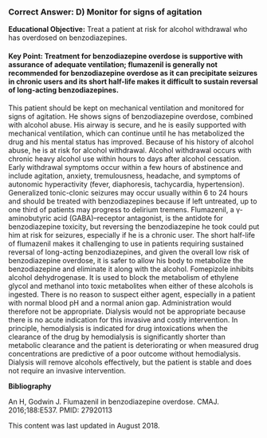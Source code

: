 
### Correct Answer: D) Monitor for signs of agitation 

**Educational Objective:** Treat a patient at risk for alcohol withdrawal who has overdosed on benzodiazepines.

#### **Key Point:** Treatment for benzodiazepine overdose is supportive with assurance of adequate ventilation; flumazenil is generally not recommended for benzodiazepine overdose as it can precipitate seizures in chronic users and its short half-life makes it difficult to sustain reversal of long-acting benzodiazepines.

This patient should be kept on mechanical ventilation and monitored for signs of agitation. He shows signs of benzodiazepine overdose, combined with alcohol abuse. His airway is secure, and he is easily supported with mechanical ventilation, which can continue until he has metabolized the drug and his mental status has improved. Because of his history of alcohol abuse, he is at risk for alcohol withdrawal. Alcohol withdrawal occurs with chronic heavy alcohol use within hours to days after alcohol cessation. Early withdrawal symptoms occur within a few hours of abstinence and include agitation, anxiety, tremulousness, headache, and symptoms of autonomic hyperactivity (fever, diaphoresis, tachycardia, hypertension). Generalized tonic-clonic seizures may occur usually within 6 to 24 hours and should be treated with benzodiazepines because if left untreated, up to one third of patients may progress to delirium tremens.
Flumazenil, a γ-aminobutyric acid (GABA)–receptor antagonist, is the antidote for benzodiazepine toxicity, but reversing the benzodiazepine he took could put him at risk for seizures, especially if he is a chronic user. The short half-life of flumazenil makes it challenging to use in patients requiring sustained reversal of long-acting benzodiazepines, and given the overall low risk of benzodiazepine overdose, it is safer to allow his body to metabolize the benzodiazepine and eliminate it along with the alcohol.
Fomepizole inhibits alcohol dehydrogenase. It is used to block the metabolism of ethylene glycol and methanol into toxic metabolites when either of these alcohols is ingested. There is no reason to suspect either agent, especially in a patient with normal blood pH and a normal anion gap. Administration would therefore not be appropriate.
Dialysis would not be appropriate because there is no acute indication for this invasive and costly intervention. In principle, hemodialysis is indicated for drug intoxications when the clearance of the drug by hemodialysis is significantly shorter than metabolic clearance and the patient is deteriorating or when measured drug concentrations are predictive of a poor outcome without hemodialysis. Dialysis will remove alcohols effectively, but the patient is stable and does not require an invasive intervention.

**Bibliography**

An H, Godwin J. Flumazenil in benzodiazepine overdose. CMAJ. 2016;188:E537. PMID: 27920113

This content was last updated in August 2018.